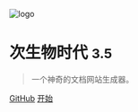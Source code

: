 <!-- 渲染封面 -->
<!-- _coverpage.md -->

![logo](logo.jpg ':size=20%')

# 次生物时代 <small>3.5</small>

> 一个神奇的文档网站生成器。


[GitHub](https://github.com/docsifyjs/docsify/)
[开始](README)
